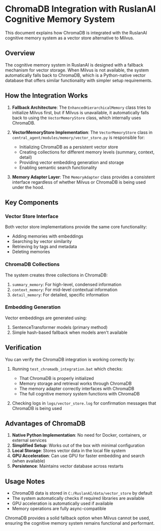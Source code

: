 # ChromaDB Integration with RuslanAI Cognitive Memory System

This document explains how ChromaDB is integrated with the RuslanAI cognitive memory system as a vector store alternative to Milvus.

## Overview

The cognitive memory system in RuslanAI is designed with a fallback mechanism for vector storage. When Milvus is not available, the system automatically falls back to ChromaDB, which is a Python-native vector database that offers similar functionality with simpler setup requirements.

## How the Integration Works

1. **Fallback Architecture**: The `EnhancedHierarchicalMemory` class tries to initialize Milvus first, but if Milvus is unavailable, it automatically falls back to using the `VectorMemoryStore` class, which internally uses ChromaDB.

2. **VectorMemoryStore Implementation**: The `VectorMemoryStore` class in `central_agent/modules/memory/vector_store.py` is responsible for:
   - Initializing ChromaDB as a persistent vector store 
   - Creating collections for different memory levels (summary, context, detail)
   - Providing vector embedding generation and storage
   - Enabling semantic search functionality

3. **Memory Adapter Layer**: The `MemoryAdapter` class provides a consistent interface regardless of whether Milvus or ChromaDB is being used under the hood.

## Key Components

### Vector Store Interface

Both vector store implementations provide the same core functionality:

- Adding memories with embeddings
- Searching by vector similarity
- Retrieving by tags and metadata
- Deleting memories

### ChromaDB Collections

The system creates three collections in ChromaDB:

1. `summary_memory`: For high-level, condensed information
2. `context_memory`: For mid-level contextual information 
3. `detail_memory`: For detailed, specific information

### Embedding Generation

Vector embeddings are generated using:
1. SentenceTransformer models (primary method)
2. Simple hash-based fallback when models aren't available

## Verification

You can verify the ChromaDB integration is working correctly by:

1. Running `test_chromadb_integration.bat` which checks:
   - That ChromaDB is properly initialized
   - Memory storage and retrieval works through ChromaDB
   - The memory adapter correctly interfaces with ChromaDB
   - The full cognitive memory system functions with ChromaDB 

2. Checking logs in `logs/vector_store.log` for confirmation messages that ChromaDB is being used

## Advantages of ChromaDB

1. **Native Python Implementation**: No need for Docker, containers, or external services
2. **Simplified Setup**: Works out of the box with minimal configuration
3. **Local Storage**: Stores vector data in the local file system
4. **GPU Acceleration**: Can use GPU for faster embedding and search (when available)
5. **Persistence**: Maintains vector database across restarts

## Usage Notes

- ChromaDB data is stored in `C:/RuslanAI/data/vector_store` by default
- The system automatically checks if required libraries are available
- GPU acceleration is automatically used if available
- Memory operations are fully async-compatible

ChromaDB provides a solid fallback option when Milvus cannot be used, ensuring the cognitive memory system remains functional and performant.